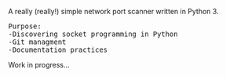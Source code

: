 A really (really!) simple network port scanner written in Python 3.
<pre>
Purpose: 
-Discovering socket programming in Python
-Git managment
-Documentation practices
</pre>

Work in progress...




